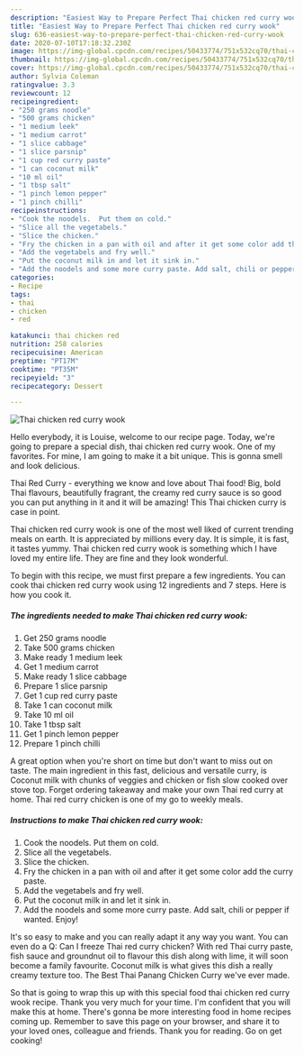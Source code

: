 ```yaml
---
description: "Easiest Way to Prepare Perfect Thai chicken red curry wook"
title: "Easiest Way to Prepare Perfect Thai chicken red curry wook"
slug: 636-easiest-way-to-prepare-perfect-thai-chicken-red-curry-wook
date: 2020-07-10T17:18:32.230Z
image: https://img-global.cpcdn.com/recipes/50433774/751x532cq70/thai-chicken-red-curry-wook-recipe-main-photo.jpg
thumbnail: https://img-global.cpcdn.com/recipes/50433774/751x532cq70/thai-chicken-red-curry-wook-recipe-main-photo.jpg
cover: https://img-global.cpcdn.com/recipes/50433774/751x532cq70/thai-chicken-red-curry-wook-recipe-main-photo.jpg
author: Sylvia Coleman
ratingvalue: 3.3
reviewcount: 12
recipeingredient:
- "250 grams noodle"
- "500 grams chicken"
- "1 medium leek"
- "1 medium carrot"
- "1 slice cabbage"
- "1 slice parsnip"
- "1 cup red curry paste"
- "1 can coconut milk"
- "10 ml oil"
- "1 tbsp salt"
- "1 pinch lemon pepper"
- "1 pinch chilli"
recipeinstructions:
- "Cook the noodels.  Put them on cold."
- "Slice all the vegetabels."
- "Slice the chicken."
- "Fry the chicken in a pan with oil and after it get some color add the curry paste."
- "Add the vegetabels and fry well."
- "Put the coconut milk in and let it sink in."
- "Add the noodels and some more curry paste. Add salt, chili or pepper if wanted. Enjoy!"
categories:
- Recipe
tags:
- thai
- chicken
- red

katakunci: thai chicken red 
nutrition: 258 calories
recipecuisine: American
preptime: "PT17M"
cooktime: "PT35M"
recipeyield: "3"
recipecategory: Dessert

---
```



![Thai chicken red curry wook](https://img-global.cpcdn.com/recipes/50433774/751x532cq70/thai-chicken-red-curry-wook-recipe-main-photo.jpg)

Hello everybody, it is Louise, welcome to our recipe page. Today, we're going to prepare a special dish, thai chicken red curry wook. One of my favorites. For mine, I am going to make it a bit unique. This is gonna smell and look delicious.

Thai Red Curry - everything we know and love about Thai food! Big, bold Thai flavours, beautifully fragrant, the creamy red curry sauce is so good you can put anything in it and it will be amazing! This Thai chicken curry is case in point.

Thai chicken red curry wook is one of the most well liked of current trending meals on earth. It is appreciated by millions every day. It is simple, it is fast, it tastes yummy. Thai chicken red curry wook is something which I have loved my entire life. They are fine and they look wonderful.


To begin with this recipe, we must first prepare a few ingredients. You can cook thai chicken red curry wook using 12 ingredients and 7 steps. Here is how you cook it.

<!--inarticleads1-->

##### The ingredients needed to make Thai chicken red curry wook:

1. Get 250 grams noodle
1. Take 500 grams chicken
1. Make ready 1 medium leek
1. Get 1 medium carrot
1. Make ready 1 slice cabbage
1. Prepare 1 slice parsnip
1. Get 1 cup red curry paste
1. Take 1 can coconut milk
1. Take 10 ml oil
1. Take 1 tbsp salt
1. Get 1 pinch lemon pepper
1. Prepare 1 pinch chilli


A great option when you&#39;re short on time but don&#39;t want to miss out on taste. The main ingredient in this fast, delicious and versatile curry, is Coconut milk with chunks of veggies and chicken or fish slow cooked over stove top. Forget ordering takeaway and make your own Thai red curry at home. Thai red curry chicken is one of my go to weekly meals. 

<!--inarticleads2-->

##### Instructions to make Thai chicken red curry wook:

1. Cook the noodels.  Put them on cold.
1. Slice all the vegetabels.
1. Slice the chicken.
1. Fry the chicken in a pan with oil and after it get some color add the curry paste.
1. Add the vegetabels and fry well.
1. Put the coconut milk in and let it sink in.
1. Add the noodels and some more curry paste. Add salt, chili or pepper if wanted. Enjoy!


It&#39;s so easy to make and you can really adapt it any way you want. You can even do a Q: Can I freeze Thai red curry chicken? With red Thai curry paste, fish sauce and groundnut oil to flavour this dish along with lime, it will soon become a family favourite. Coconut milk is what gives this dish a really creamy texture too. The Best Thai Panang Chicken Curry we&#39;ve ever made. 

So that is going to wrap this up with this special food thai chicken red curry wook recipe. Thank you very much for your time. I'm confident that you will make this at home. There's gonna be more interesting food in home recipes coming up. Remember to save this page on your browser, and share it to your loved ones, colleague and friends. Thank you for reading. Go on get cooking!
